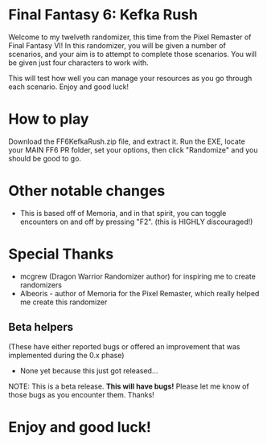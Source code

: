 # Final Fantasy 6:  Kefka Rush
Welcome to my twelveth randomizer, this time from the Pixel Remaster of Final Fantasy VI!  In this randomizer, you will be given a number of scenarios, and your aim is to attempt to complete those scenarios.  You will be given just four characters to work with.

This will test how well you can manage your resources as you go through each scenario.  Enjoy and good luck!

# How to play
Download the FF6KefkaRush.zip file, and extract it.  Run the EXE, locate your MAIN FF6 PR folder, set your options, then click "Randomize" and you should be good to go.

# Other notable changes
- This is based off of Memoria, and in that spirit, you can toggle encounters on and off by pressing "F2". (this is HIGHLY discouraged!)

# Special Thanks
- mcgrew (Dragon Warrior Randomizer author) for inspiring me to create randomizers
- Albeoris - author of Memoria for the Pixel Remaster, which really helped me create this randomizer
## Beta helpers
(These have either reported bugs or offered an improvement that was implemented during the 0.x phase)
- None yet because this just got released...

NOTE:  This is a beta release.  **This will have bugs!**  Please let me know of those bugs as you encounter them.  Thanks!

# Enjoy and good luck!
